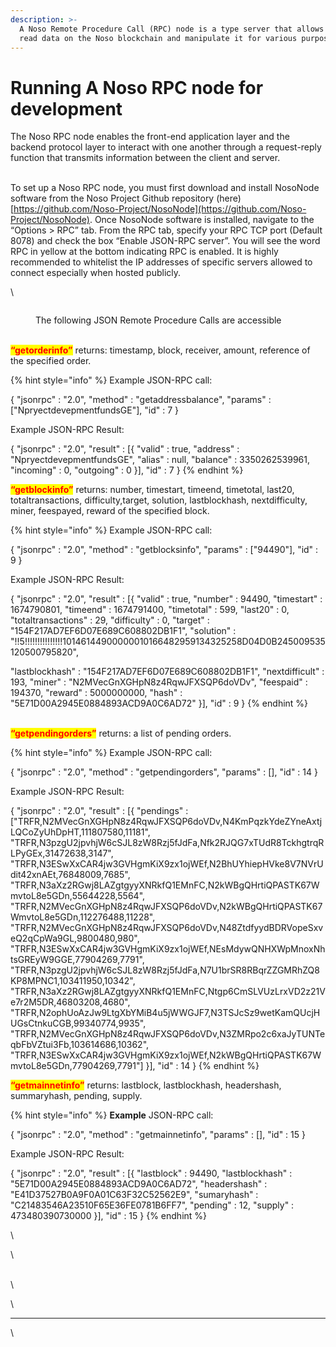 ```yaml
---
description: >-
  A Noso Remote Procedure Call (RPC) node is a type server that allows users to
  read data on the Noso blockchain and manipulate it for various purposes.
---
```


# Running A Noso RPC node for development

The Noso RPC node enables the front-end application layer and the backend protocol layer to interact with one another through a request-reply function that transmits information between the client and server.

\
To set up a Noso RPC node, you must first download and install NosoNode software from the Noso Project Github repository (here) [https://github.com/Noso-Project/NosoNode](https://github.com/Noso-Project/NosoNode). Once NosoNode software is installed, navigate to the “Options > RPC” tab. From the RPC tab, specify your RPC TCP port (Default 8078) and check the box “Enable JSON-RPC server”. You will see the word RPC in yellow at the bottom indicating RPC is enabled. It is highly recommended to whitelist the IP addresses of specific servers allowed to connect especially when hosted publicly.

\


<figure><img src="https://lh5.googleusercontent.com/nl0FyDUzIF4wPXs6hSoRTYUI52FEu37HmVwtSzt4toBCu5yHEXPGbw__4GBwleEfmrn9XQL4kqILwXbUzMr5RCN3XP93nRRmHVh9VI8P2hgHmoC9I9MX6eZy9TPw3w1CacYzf5Orl5SQ8X6_ZclsL-f_8CxZE8sfzEeqMIdZsGlDWhaORvMZuiLuFVwvuA" alt=""><figcaption><p>The following JSON Remote Procedure Calls are accessible</p></figcaption></figure>



\
<mark style="color:red;">**“getorderinfo”**</mark> returns: timestamp, block, receiver, amount, reference of the specified order.

{% hint style="info" %}
Example JSON-RPC call:&#x20;

{ "jsonrpc" : "2.0", "method" : "getaddressbalance", "params" : \["NpryectdevepmentfundsGE"], "id" : 7 }

Example JSON-RPC Result:

{ "jsonrpc" : "2.0", "result" : \[{ "valid" : true, "address" : "NpryectdevepmentfundsGE", "alias" : null, "balance" : 3350262539961, "incoming" : 0, "outgoing" : 0 }], "id" : 7 }
{% endhint %}



<mark style="color:red;">**“getblockinfo”**</mark> returns: number, timestart, timeend, timetotal, last20, totaltransactions, difficulty,target, solution, lastblockhash, nextdifficulty, miner, feespayed, reward of the specified block.

{% hint style="info" %}
Example JSON-RPC call:

{ "jsonrpc" : "2.0", "method" : "getblocksinfo", "params" : \["94490"], "id" : 9 }

Example JSON-RPC Result:

{ "jsonrpc" : "2.0", "result" : \[{ "valid" : true, "number" : 94490, "timestart" : 1674790801, "timeend" : 1674791400, "timetotal" : 599, "last20" : 0, "totaltransactions" : 29, "difficulty" : 0, "target" : "154F217AD7EF6D07E689C608802DB1F1", "solution" : "!!5!!!!!!!!!!!!!!!10146144900000010166482959134325258D04D0B245009535120500795820",&#x20;

"lastblockhash" : "154F217AD7EF6D07E689C608802DB1F1", "nextdifficult" : 193, "miner" : "N2MVecGnXGHpN8z4RqwJFXSQP6doVDv", "feespaid" : 194370, "reward" : 5000000000, "hash" : "5E71D00A2945E0884893ACD9A0C6AD72" }], "id" : 9 }
{% endhint %}

\
<mark style="color:red;">**“getpendingorders”**</mark> returns: a list of pending orders.

{% hint style="info" %}
Example JSON-RPC call:

{ "jsonrpc" : "2.0", "method" : "getpendingorders", "params" : \[], "id" : 14 }

Example JSON-RPC Result:

{ "jsonrpc" : "2.0", "result" : \[{ "pendings" : \["TRFR,N2MVecGnXGHpN8z4RqwJFXSQP6doVDv,N4KmPqzkYdeZYneAxtjLQCoZyUhDpHT,111807580,11181", "TRFR,N3pzgU2jpvhjW6cSJL8zW8Rzj5fJdFa,Nfk2RJQG7xTUdR8TckhgtrqRLPyGEx,31472638,3147", "TRFR,N3ESwXxCAR4jw3GVHgmKiX9zx1ojWEf,N2BhUYhiepHVke8V7NVrUdit42xnAEt,76848009,7685", "TRFR,N3aXz2RGwj8LAZgtgyyXNRkfQ1EMnFC,N2kWBgQHrtiQPASTK67WmvtoL8e5GDn,55644228,5564", "TRFR,N2MVecGnXGHpN8z4RqwJFXSQP6doVDv,N2kWBgQHrtiQPASTK67WmvtoL8e5GDn,112276488,11228", "TRFR,N2MVecGnXGHpN8z4RqwJFXSQP6doVDv,N48ZtdfyydBDRVopeSxveQ2qCpWa9GL,9800480,980", "TRFR,N3ESwXxCAR4jw3GVHgmKiX9zx1ojWEf,NEsMdywQNHXWpMnoxNhtsGREyW9GGE,77904269,7791", "TRFR,N3pzgU2jpvhjW6cSJL8zW8Rzj5fJdFa,N7U1brSR8RBqrZZGMRhZQ8KP8MPNC1,103411950,10342", "TRFR,N3aXz2RGwj8LAZgtgyyXNRkfQ1EMnFC,Ntgp6CmSLVUzLrxVD2z21Ve7r2M5DR,46803208,4680", "TRFR,N2ophUoAzJw9LtgXbYMiB4u5jWWGJF7,N3TSJcSz9wetKamQUcjHUGsCtnkuCGB,99340774,9935", "TRFR,N2MVecGnXGHpN8z4RqwJFXSQP6doVDv,N3ZMRpo2c6xaJyTUNTeqbFbVZtui3Fb,103614686,10362", "TRFR,N3ESwXxCAR4jw3GVHgmKiX9zx1ojWEf,N2kWBgQHrtiQPASTK67WmvtoL8e5GDn,77904269,7791"] }], "id" : 14 }
{% endhint %}



<mark style="color:red;">**“getmainnetinfo”**</mark> returns: lastblock, lastblockhash, headershash, summaryhash, pending, supply.

{% hint style="info" %}
**Example** JSON-RPC call:

{ "jsonrpc" : "2.0", "method" : "getmainnetinfo", "params" : \[], "id" : 15 }

Example JSON-RPC Result:

{ "jsonrpc" : "2.0", "result" : \[{ "lastblock" : 94490, "lastblockhash" : "5E71D00A2945E0884893ACD9A0C6AD72", "headershash" : "E41D37527B0A9F0A01C63F32C52562E9", "sumaryhash" : "C21483546A23510F65E36FE0781B6FF7", "pending" : 12, "supply" : 473480390730000 }], "id" : 15 }
{% endhint %}



\




\


\
\


\


***

\
